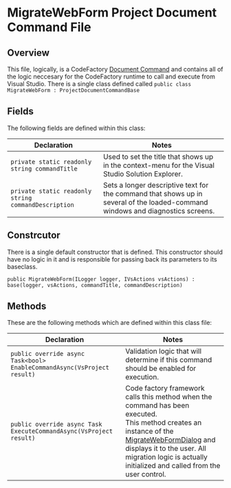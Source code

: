 # MigrateWebForm Project Document Command File

## Overview
This file, logically, is a CodeFactory [Document Command](http://docs.codefactory.software/guidance/overview-commands-intro.html) and contains all of the logic neccesary for the CodeFactory runtime to call and execute from Visual Studio.  There is a single class defined called `public class MigrateWebForm : ProjectDocumentCommandBase`

## Fields
The following fields are defined within this class:

Declaration | Notes
----------- | -----------
`private static readonly string commandTitle` | Used to set the title that shows up in the context-menu for the Visual Studio Solution Explorer.
`private static readonly string commandDescription` | Sets a longer descriptive text for the command that shows up in several of the loaded-command windows and diagnostics screens.

## Constrcutor
There is a single default constructor that is defined.  This constructor should have no logic in it and is responsible for passing back its parameters to its baseclass.

`public MigrateWebForm(ILogger logger, IVsActions vsActions) : base(logger, vsActions, commandTitle, commandDescription)`

## Methods
These are the following methods which are defined within this class file:

Declaration | Notes
--------- | --------
`public override async Task<bool> EnableCommandAsync(VsProject result)` | Validation logic that will determine if this command should be enabled for execution.
`public override async Task ExecuteCommandAsync(VsProject result)` | Code factory framework calls this method when the command has been executed. <br/> This method creates an instance of the [MigrateWebFormDialog](MigrateWebFormDialogFile.md) and displays it to the user.  All migration logic is actually initialized and called from the user control.